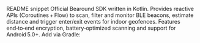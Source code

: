 README snippet
Official Bearound SDK written in Kotlin. Provides reactive APIs (Coroutines + Flow) to scan, filter and monitor BLE beacons, estimate distance and trigger enter/exit events for indoor geofences. Features end‑to‑end encryption, battery‑optimized scanning and support for Android 5.0+. Add via Gradle:
